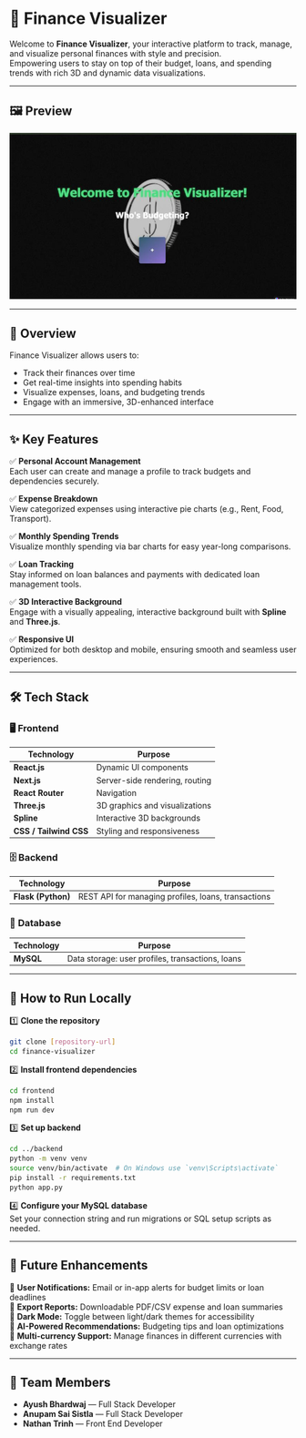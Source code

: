 
# 💸 **Finance Visualizer**

Welcome to **Finance Visualizer**, your interactive platform to track, manage, and visualize personal finances with style and precision.  
Empowering users to stay on top of their budget, loans, and spending trends with rich 3D and dynamic data visualizations.

---

## 🖼 **Preview**

![Finance Visualizer Screenshot](./img2.jpg)

---

## 📌 **Overview**

Finance Visualizer allows users to:
- Track their finances over time
- Get real-time insights into spending habits
- Visualize expenses, loans, and budgeting trends
- Engage with an immersive, 3D-enhanced interface

---

## ✨ **Key Features**

✅ **Personal Account Management**  
Each user can create and manage a profile to track budgets and dependencies securely.

✅ **Expense Breakdown**  
View categorized expenses using interactive pie charts (e.g., Rent, Food, Transport).

✅ **Monthly Spending Trends**  
Visualize monthly spending via bar charts for easy year-long comparisons.

✅ **Loan Tracking**  
Stay informed on loan balances and payments with dedicated loan management tools.

✅ **3D Interactive Background**  
Engage with a visually appealing, interactive background built with **Spline** and **Three.js**.

✅ **Responsive UI**  
Optimized for both desktop and mobile, ensuring smooth and seamless user experiences.

---

## 🛠 **Tech Stack**

### 🖥 **Frontend**
| Technology     | Purpose |
|----------------|---------|
| **React.js** | Dynamic UI components |
| **Next.js** | Server-side rendering, routing |
| **React Router** | Navigation |
| **Three.js** | 3D graphics and visualizations |
| **Spline** | Interactive 3D backgrounds |
| **CSS / Tailwind CSS** | Styling and responsiveness |

### 🗄 **Backend**
| Technology     | Purpose |
|----------------|---------|
| **Flask (Python)** | REST API for managing profiles, loans, transactions |

### 💾 **Database**
| Technology     | Purpose |
|----------------|---------|
| **MySQL** | Data storage: user profiles, transactions, loans |

---

## 🚀 **How to Run Locally**

1️⃣ **Clone the repository**
```bash
git clone [repository-url]
cd finance-visualizer
```

2️⃣ **Install frontend dependencies**
```bash
cd frontend
npm install
npm run dev
```

3️⃣ **Set up backend**
```bash
cd ../backend
python -m venv venv
source venv/bin/activate  # On Windows use `venv\Scripts\activate`
pip install -r requirements.txt
python app.py
```

4️⃣ **Configure your MySQL database**  
Set your connection string and run migrations or SQL setup scripts as needed.

---

## 🧠 **Future Enhancements**

🌟 **User Notifications:** Email or in-app alerts for budget limits or loan deadlines  
🌟 **Export Reports:** Downloadable PDF/CSV expense and loan summaries  
🌟 **Dark Mode:** Toggle between light/dark themes for accessibility  
🌟 **AI-Powered Recommendations:** Budgeting tips and loan optimizations  
🌟 **Multi-currency Support:** Manage finances in different currencies with exchange rates  

---

## 👥 **Team Members**

- **Ayush Bhardwaj** — Full Stack Developer  
- **Anupam Sai Sistla** — Full Stack Developer  
- **Nathan Trinh** — Front End Developer  

